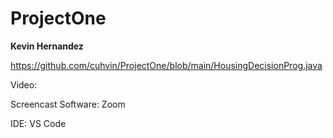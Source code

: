 # ProjectOne
**Kevin Hernandez**

https://github.com/cuhvin/ProjectOne/blob/main/HousingDecisionProg.java

Video: 

Screencast Software: Zoom

IDE: VS Code